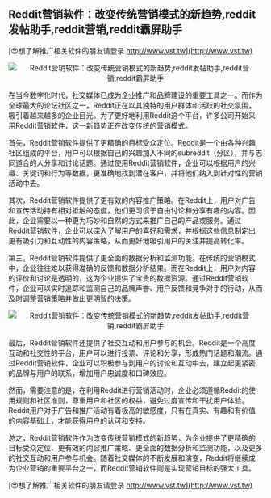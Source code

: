 ## **Reddit营销软件：改变传统营销模式的新趋势,reddit发帖助手,reddit营销,reddit霸屏助手**

[😍想了解推广相关软件的朋友请登录 http://www.vst.tw](http://www.vst.tw)

 <center><img src="https://vst.tw/MP4/tuiguang/png/1.png" alt="Reddit营销软件：改变传统营销模式的新趋势,reddit发帖助手,reddit营销,reddit霸屏助手"></center>

在当今数字化时代，社交媒体已成为企业推广和品牌建设的重要工具之一。而作为全球最大的论坛社区之一，Reddit正在以其独特的用户群体和活跃的社交氛围，吸引着越来越多的企业目光。为了更好地利用Reddit这个平台，许多公司开始采用Reddit营销软件，这一新趋势正在改变传统的营销模式。

首先，Reddit营销软件提供了更精确的目标受众定位。Reddit是一个由各种兴趣社区组成的平台，用户可以根据自己的兴趣加入不同的subreddit（分区），并与志同道合的人分享和讨论话题。通过使用Reddit营销软件，企业可以根据用户的兴趣、关键词和行为等数据，更准确地找到潜在客户，并将他们纳入到针对性的营销活动中去。

其次，Reddit营销软件提供了更有效的内容推广策略。在Reddit上，用户对广告和宣传活动持有相对抵触的态度，他们更习惯于自由讨论和分享有趣的内容。因此，企业需要以一种更为巧妙和自然的方式来推广自己的产品或服务。通过Reddit营销软件，企业可以深入了解用户的喜好和需求，并根据这些信息制定出更有吸引力和互动性的内容策略，从而更好地吸引用户的关注并提高转化率。

第三，Reddit营销软件提供了更全面的数据分析和监测功能。在传统的营销模式中，企业往往难以获得准确的反馈和数据分析结果。而在Reddit上，用户对内容的评价和讨论是透明的，这为企业提供了宝贵的数据资源。通过Reddit营销软件，企业可以实时追踪和监测自己的品牌声誉、用户反馈和竞争对手的行动，从而及时调整营销策略并做出更明智的决策。

 <center><img src="https://vst.tw/MP4/tuiguang/png/8.png" alt="Reddit营销软件：改变传统营销模式的新趋势,reddit发帖助手,reddit营销,reddit霸屏助手"></center>

最后，Reddit营销软件还提供了社交互动和用户参与的机会。Reddit是一个高度互动和社交性的平台，用户可以进行投票、评论和分享，形成热门话题和潮流。通过Reddit营销软件，企业可以积极参与到用户的讨论和互动中去，建立起更紧密的品牌与用户的联系，增加用户忠诚度和口碑效应。

然而，需要注意的是，在利用Reddit进行营销活动时，企业必须遵循Reddit的使用规则和社区准则，尊重用户和社区的权益，避免过度宣传和干扰用户体验。Reddit用户对于广告和推广活动有着极高的敏感度，只有在真实、有趣和有价值的内容基础上，才能获得用户的认可和支持。

总之，Reddit营销软件作为改变传统营销模式的新趋势，为企业提供了更精确的目标受众定位、更有效的内容推广策略、更全面的数据分析和监测功能，以及更多的社交互动和用户参与机会。随着社交媒体的不断发展和演变，Reddit将继续成为企业营销的重要平台之一，而Reddit营销软件则是实现营销目标的强大工具。

[😍想了解推广相关软件的朋友请登录 http://www.vst.tw](http://www.vst.tw)



